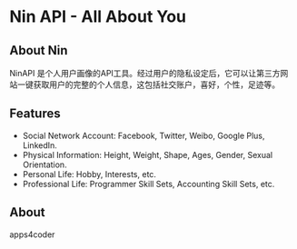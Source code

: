 Nin API - All About You
=======================

About Nin
---------
NinAPI 是个人用户画像的API工具。经过用户的隐私设定后，它可以让第三方网站一键获取用户的完整的个人信息，这包括社交账户，喜好，个性，足迹等。

Features
--------

* Social Network Account: Facebook, Twitter, Weibo, Google Plus, LinkedIn.
* Physical Information: Height, Weight, Shape, Ages, Gender, Sexual Orientation.
* Personal Life: Hobby, Interests, etc.
* Professional Life: Programmer Skill Sets, Accounting Skill Sets, etc.

About
-----
apps4coder

